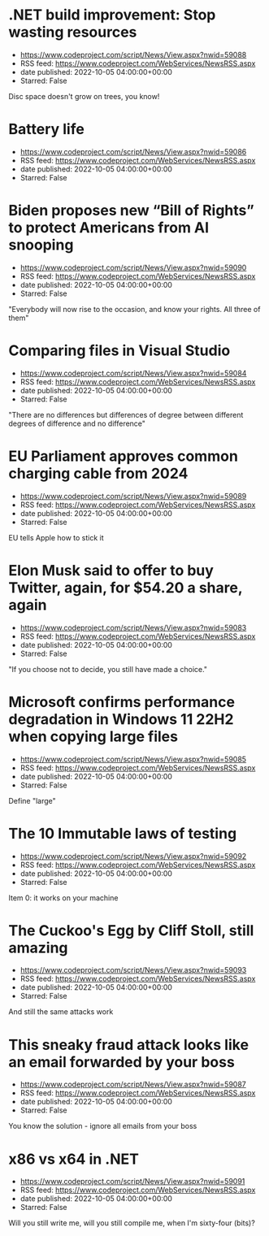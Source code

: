 # .NET build improvement: Stop wasting resources
 - https://www.codeproject.com/script/News/View.aspx?nwid=59088
 - RSS feed: https://www.codeproject.com/WebServices/NewsRSS.aspx
 - date published: 2022-10-05 04:00:00+00:00
 - Starred: False

Disc space doesn't grow on trees, you know!

# Battery life
 - https://www.codeproject.com/script/News/View.aspx?nwid=59086
 - RSS feed: https://www.codeproject.com/WebServices/NewsRSS.aspx
 - date published: 2022-10-05 04:00:00+00:00
 - Starred: False



# Biden proposes new “Bill of Rights” to protect Americans from AI snooping
 - https://www.codeproject.com/script/News/View.aspx?nwid=59090
 - RSS feed: https://www.codeproject.com/WebServices/NewsRSS.aspx
 - date published: 2022-10-05 04:00:00+00:00
 - Starred: False

"Everybody will now rise to the occasion, and know your rights. All three of them"

# Comparing files in Visual Studio
 - https://www.codeproject.com/script/News/View.aspx?nwid=59084
 - RSS feed: https://www.codeproject.com/WebServices/NewsRSS.aspx
 - date published: 2022-10-05 04:00:00+00:00
 - Starred: False

"There are no differences but differences of degree between different degrees of difference and no difference"

# EU Parliament approves common charging cable from 2024
 - https://www.codeproject.com/script/News/View.aspx?nwid=59089
 - RSS feed: https://www.codeproject.com/WebServices/NewsRSS.aspx
 - date published: 2022-10-05 04:00:00+00:00
 - Starred: False

EU tells Apple how to stick it

# Elon Musk said to offer to buy Twitter, again, for $54.20 a share, again
 - https://www.codeproject.com/script/News/View.aspx?nwid=59083
 - RSS feed: https://www.codeproject.com/WebServices/NewsRSS.aspx
 - date published: 2022-10-05 04:00:00+00:00
 - Starred: False

"If you choose not to decide, you still have made a choice."

# Microsoft confirms performance degradation in Windows 11 22H2 when copying large files
 - https://www.codeproject.com/script/News/View.aspx?nwid=59085
 - RSS feed: https://www.codeproject.com/WebServices/NewsRSS.aspx
 - date published: 2022-10-05 04:00:00+00:00
 - Starred: False

Define "large"

# The 10 Immutable laws of testing
 - https://www.codeproject.com/script/News/View.aspx?nwid=59092
 - RSS feed: https://www.codeproject.com/WebServices/NewsRSS.aspx
 - date published: 2022-10-05 04:00:00+00:00
 - Starred: False

Item 0: it works on your machine

# The Cuckoo's Egg by Cliff Stoll, still amazing
 - https://www.codeproject.com/script/News/View.aspx?nwid=59093
 - RSS feed: https://www.codeproject.com/WebServices/NewsRSS.aspx
 - date published: 2022-10-05 04:00:00+00:00
 - Starred: False

And still the same attacks work

# This sneaky fraud attack looks like an email forwarded by your boss
 - https://www.codeproject.com/script/News/View.aspx?nwid=59087
 - RSS feed: https://www.codeproject.com/WebServices/NewsRSS.aspx
 - date published: 2022-10-05 04:00:00+00:00
 - Starred: False

You know the solution - ignore all emails from your boss

# x86 vs x64 in .NET
 - https://www.codeproject.com/script/News/View.aspx?nwid=59091
 - RSS feed: https://www.codeproject.com/WebServices/NewsRSS.aspx
 - date published: 2022-10-05 04:00:00+00:00
 - Starred: False

Will you still write me, will you still compile me, when I'm sixty-four (bits)?
